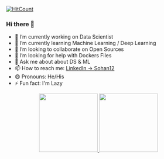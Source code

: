 [![HitCount](https://komarev.com/ghpvc/?username=sohanverma12&label=Profile%20views&color=60dae2&style=flat)](https://github.com/sohanverma12)

### Hi there 👋

- 🔭 I’m currently working on Data Scientist
- 🌱 I’m currently learning Machine Learning / Deep Learning
- 👯 I’m looking to collaborate on Open Sources
- 🤔 I’m looking for help with Dockers Files
- 💬 Ask me about about DS & ML
- 📫 How to reach me: [LinkedIn -> Sohan12](https://www.linkedin.com/in/sohan12/)
- 😄 Pronouns: He/His
- ⚡ Fun fact: I'm Lazy
<!-- 
 <div>
<img height="165" align="left" src = 'https://github-readme-stats.vercel.app/api?username=sohanverma12&&show_icons=true&title_color=ffffff&icon_color=bb2acf&text_color=daf7dc&bg_color=151515'/>
 
<img src="https://github-readme-stats.vercel.app/api/top-langs/?username=sohanverma12&layout=compact&show_icons=true&theme=vue" />
</div> -->

<p align="center">
<a href="https://github.com/Rajan-226">
  <img height="160em" src="https://github-readme-stats-eight-theta.vercel.app/api?username=sohanverma12&show_icons=true&theme=vue-dark&include_all_commits=true&count_private=true" />
<img height="160em" src="https://github-readme-stats-eight-theta.vercel.app/api/top-langs/?username=sohanverma12&layout=compact&exclude_lang=java+r&theme=vue-dark" />
</a>
</p>

